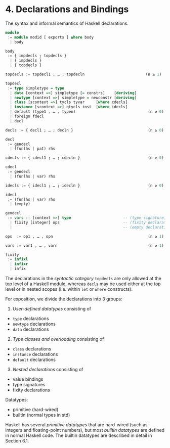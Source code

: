 # 4. Declarations and Bindings

The syntax and informal semantics of Haskell declarations.

```hs
module
 := module modid [ exports ] where body
  | body

body
 := { impdecls ; topdecls }
  | { impdecls }
  | { topdecls }

topdecls := topdecl1 ; … ; topdecln                           (n ≥ 1)

topdecl
 := type simpletype = type
  | data [context =>] simpletype [= constrs]    [deriving]
  | newtype [context =>] simpletype = newconstr [deriving]
  | class [scontext =>] tycls tyvar     [where cdecls]
  | instance [scontext =>] qtycls inst  [where idecls]
  | default (type1 , … , typen)                                (n ≥ 0)
  | foreign fdecl
  | decl

decls := { decl1 ; … ; decln }                                 (n ≥ 0)

decl
 := gendecl
  | (funlhs | pat) rhs

cdecls := { cdecl1 ; … ; cdecln }                              (n ≥ 0)

cdecl
 := gendecl
  | (funlhs | var) rhs

idecls := { idecl1 ; … ; idecln }                              (n ≥ 0)

idecl
 := (funlhs | var) rhs
  | (empty)

gendecl
 := vars :: [context =>] type                       -- (type signature)
  | fixity [integer] ops                            -- (fixity declaration)
  |                                                 -- (empty declaration)

ops  := op1 , … , opn                                          (n ≥ 1)

vars := var1 , … , varn                                        (n ≥ 1)

fixity
 := infixl
  | infixr
  | infix
```

The declarations in the *syntactic category* `topdecls` are only allowed at the top level of a Haskell module, whereas `decls` may be used either at the top level or in nested scopes (i.e. within `let` or `where` constructs).

For exposition, we divide the declarations into 3 groups:

1. *User-defined datatypes* consisting of
  - `type` declarations
  - `newtype` declarations
  - `data` declarations

2. *Type classes and overloading* consisting of
  - `class` declarations
  - `instance` declarations
  - `default` declarations

3. *Nested declarations* consisting of
  - value bindings
  - type signatures
  - fixity declarations


Datatypes:
- primitive (hard-wired)
- builtin (normal types in std)

Haskell has several *primitive datatypes* that are hard-wired (such as integers and floating-point numbers), but most *builtin datatypes* are defined in normal Haskell code. The builtin datatypes are described in detail in Section 6.1.

